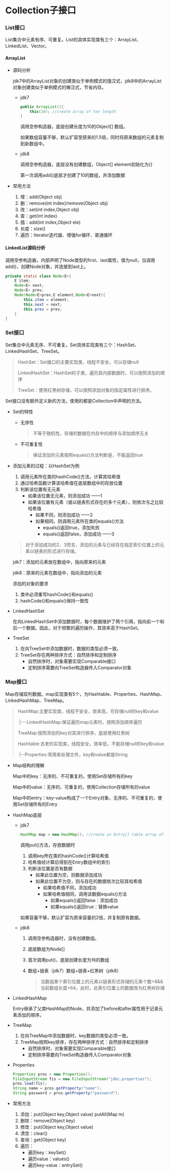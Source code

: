 # Collection子接口

### List接口

List集合中元素有序、可重复。List的具体实现类有三个：ArrayList、LinkedList、Vector。

#### ArrayList

* 源码分析

    jdk7中的ArrayList对象的创建类似于单例模式的饿汉式，jdk8中的ArrayList对象创建类似于单例模式的懒汉式，节省内存。

    * jdk7

        ```java
        public ArrayList(){
            this(10); //create array of ten length
        }
        ```

        调用空参构造器，底层创建长度为10的Object[] 数组。

        如果数组容量不够，默认扩容至原来的1.5倍，同时将原来数组的元素复制到新数组中。

    * jdk8

      调用空参构造器，底层没有创建数组，Object[] element初始化为{}

      第一次调用add()底层才创建了10的数组，并添加数据
    
* 常用方法

    1. 增：add(Object obj)
    2. 删：remove(int index)/remove(Object obj)
    3. 改：set(int index,Object obj)
    4. 查：get(int index)
    5. 插：add(int index,Object ele)
    6. 长度：size()
    7. 遍历：Iterator迭代器、增强for循环、普通循环

#### LinkedList源码分析

调用空参构造器，内部声明了Node类型的first、last属性，值为null，当调用add()，创建Node对象，并连接到last上。

```java
private static class Node<E>{
    E item;
    Node<E> next;
    Node<E> prev;
    Node(Node<E>prev,E element,Node<E>next){
        this.item = element;
        this.next = next;
        this.prev = prev;
    }
}
```

### Set接口

Set集合中元素无序、不可重复。Set具体实现类有三个：HashSet、LinkedHashSet、TreeSet。

> HashSet：Set接口的主要实现类，线程不安全，可以存储null
>
> LinkedHashSet：HashSet的子类，遍历其内部数据时，可以按照添加的顺序
>
> TreeSet：使用红黑树存储，可以按照添加对象的指定属性进行排序。

Set接口没有额外定义新的方法，使用的都是Collection中声明的方法。

* Set的特性

  * 无序性

    > 不等于随机性，存储的数据在内存中的顺序与添加顺序无关

  * 不可重复性

    > 保证添加的元素按照equals()方法判断是，不能返回true

* 添加元素的过程：以HashSet为例

  1. 调用元素所在类的hashCode()方法，计算其哈希值
  2. 通过哈希函数计算该哈希值在底层数组中的存放位置
  3. 判断该位置有无元素
     * 如果该位置无元素，则添加成功 ——1
     * 如果该位置有元素（或以链表形式存在的多个元素），则依次与之比较哈希值
       * 如果不同，则添加成功 ——2
       * 如果相同，则调用元素所在类的equals()方法
         * equals()返回true，添加失败
         * equals()返回false，添加成功 ——3

  > 对于添加成功的2、3而言，添加的元素与已经存在指定索引位置上的元素以链表的形式进行存储。

  jdk7：添加的元素放在数组中，指向原来的元素

  jdk8：原来的元素在数组中，指向添加的元素

  添加的对象的要求

  1. 类中必须重写hashCode()和equals()
  2. hashCode()和equals()保持一致性

* LinkedHashSet

  在向LinkedHashSet中添加数据时，每个数据维护了两个引用，指向前一个和后一个数据。因此，对于频繁的遍历操作，其效率高于HashSet。
  
* TreeSet

  1. 在向TreeSet中添加数据时，数据的类型必须一致。
  2. TreeSet存在两种排序方式：自然排序和定制排序
     * 自然排序时，对象需要实现Comparable接口
     * 定制排序需要向TreeSet构造器传入Comparator对象

### Map接口

Map存储双列数据。map实现类有5个，为Hashtable、Properties、HashMap、LinkedHashMap、TreeMap。

> HashMap:主要实现类，线程不安全，效率高，可存储null的key和value
>
> ​	|---LinkedHashMap:保证遍历map元素时，按照添加顺序遍历
>
> TreeMap:按照添加的key对其进行排序，底层使用红黑树
>
> Hashtable:古老的实现类，线程安全，效率低，不能存储null的key和value
>
> ​	|--Properties:常用来处理文件，key和value都是String

* Map结构的理解

  Map中的key：无序的、不可重复的，使用Set存储所有的key

  Map中的value：无序的、可重复的，使用Collection存储所有的value

  Map中的entry：key-value构成了一个Entry对象，无序的、不可重复的，使用Set存储所有的Entry

* HashMap底层

  * jdk7

    ```java
    HashMap map = new HashMap(); //create an Entry[] table array of 16 length
    ```

    调用put()方法，存放数据时

    1. 调用key所在类的hashCode()计算哈希值
    2. 哈希值经计算后得到在Entry数组中的索引
    3. 判断该位置是否有数据
       * 如果此位置为空，则数据添加成功
       * 如果此位置不为空，则与存在的数据依次比较其哈希值
         * 如果哈希值不同，添加成功
         * 如果哈希值相同，调用该数据equals()方法
           * 如果equals()返回false：添加成功
           * 如果equals()返回true：替换value

    如果容量不够，默认扩容为原来容量的2倍，并复制原有数据。

  * jdk8

    1. 调用空参构造器时，没有创建数组。

    2. 底层数组为Node[]

    3. 首次调用put()，底层创建长度为16的数组

    4. 数组+链表（jdk7）数组+链表+红黑树（jdk8）

       > 当数组某个索引位置上的元素以链表形式存储的元素个数>8&&当前数组长度>64，此时，此索引位置上的数据改为红黑树存储
  
* LinkedHashMap

  Entry继承了父类HashMap的Node，并添加了before和after属性用于记录元素添加的顺序。

* TreeMap

  1. 在向TreeMap中添加数据时，key数据的类型必须一致。
  2. TreeMap按照key排序，存在两种排序方式：自然排序和定制排序
     * 自然排序时，对象需要实现Comparable接口
     * 定制排序需要向TreeSet构造器传入Comparator对象

* Properties

  ```java
  Properties pros = new Properties();
  FileInputStream fis = new FileInputStream("jdbc.properties");
  pros.load(fis);
  String name = pros.getProperty("name");
  String password = pros.getProperty("password");
  ```

  

* 常用方法

  1. 添加：put(Object key,Object value) putAll(Map m)
  2. 删除：remove(Object key)
  3. 修改：put(Object key,Object value)
  4. 清空：clear()
  5. 查询：get(Object key)
  6. 遍历：
     * 遍历key：keySet()
     * 遍历value：values()
     * 遍历key-value：entrySet()